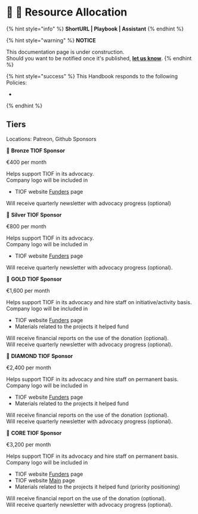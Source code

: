 # 📓 🚧 Resource Allocation

{% hint style="info" %}
**ShortURL | Playbook | Assistant**
{% endhint %}



{% hint style="warning" %}
**NOTICE**

This documentation page is under construction.\
Should you want to be notified once it's published, [**let us know**](https://tiof.click/TIOFTarianUpdatesService).
{% endhint %}



{% hint style="success" %}
This Handbook responds to the following Policies:

*
{% endhint %}





## Tiers

Locations: Patreon, Github Sponsors





🥉 **Bronze TIOF Sponsor**

€400 per month

Helps support TIOF in its advocacy.\
Company logo will be included in

* TIOF website [Funders](https://theiofoundation.org/Funding) page

Will receive quarterly newsletter with advocacy progress (optional)



🥈 **Silver TIOF Sponsor**

€800 per month

Helps support TIOF in its advocacy.\
Company logo will be included in

* TIOF website [Funders](https://theiofoundation.org/Funding) page

Will receive quarterly newsletter with advocacy progress (optional).



🥇 **GOLD TIOF Sponsor**

€1,600 per month

Helps support TIOF in its advocacy and hire staff on initiative/activity basis.\
Company logo will be included in

* TIOF website [Funders](https://theiofoundation.org/Funding) page
* Materials related to the projects it helped fund

Will receive financial reports on the use of the donation (optional).\
Will receive quarterly newsletter with advocacy progress (optional).



💎 **DIAMOND TIOF Sponsor**

€2,400 per month

Helps support TIOF in its advocacy and hire staff on permanent basis.\
Company logo will be included in

* TIOF website [Funders](https://theiofoundation.org/Funding) page
* Materials related to the projects it helped fund

Will receive financial reports on the use of the donation (optional).\
Will receive quarterly newsletter with advocacy progress (optional).



💖 **CORE TIOF Sponsor**

€3,200 per month

Helps support TIOF in its advocacy and hire staff on permanent basis.\
Company logo will be included in

* TIOF website [Funders](https://theiofoundation.org/Funding) page
* TIOF website [Main](https://theiofoundation.org/) page
* Materials related to the projects it helped fund (priority positioning)

Will receive financial report on the use of the donation (optional).\
Will receive quarterly newsletter with advocacy progress (optional).





